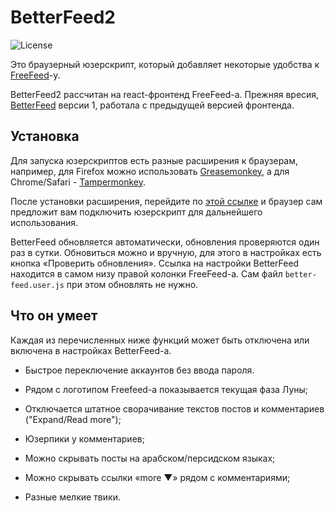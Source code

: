 # BetterFeed2

![License](https://img.shields.io/badge/license-MIT-blue.svg)

Это браузерный юзерскрипт, который добавляет некоторые удобства к [FreeFeed](https://freefeed.net/)-у.

BetterFeed2 рассчитан на react-фронтенд FreeFeed-а. Прежняя вресия, [BetterFeed](https://github.com/davidmz/BetterFeed) версии 1, 
работала с предыдущей версией фронтенда.

## Установка

Для запуска юзерскриптов есть разные расширения к браузерам, например,
для Firefox можно использовать [Greasemonkey](https://addons.mozilla.org/ru/firefox/addon/greasemonkey/),
а для Chrome/Safari - [Tampermonkey](http://tampermonkey.net/).

После установки расширения, перейдите по [этой ссылке](https://github.com/davidmz/BetterFeed2/raw/master/build/better-feed.user.js) 
и браузер сам предложит вам подключить юзерскрипт для дальнейшего использования.

BetterFeed обновляется автоматически, обновления проверяются один раз в сутки. Обновиться можно и вручную, для этого в настройках 
есть кнопка «Проверить обновления». Ссылка на настройки BetterFeed находится в самом низу правой колонки FreeFeed-а. 
Сам файл `better-feed.user.js` при этом обновлять не нужно.

## Что он умеет

Каждая из перечисленных ниже функций может быть отключена или включена в настройках BetterFeed-а.

  * Быстрое переключение аккаунтов без ввода пароля.
  * Рядом с логотипом Freefeed-а показывается текущая фаза Луны;
  * Отключается штатное сворачивание текстов постов и комментариев ("Expand/Read more");
  * Юзерпики у комментариев;
  * Можно скрывать посты на арабском/персидском языках;
  * Можно скрывать ссылки «more ▼» рядом с комментариями;
  
  * Разные мелкие твики.
